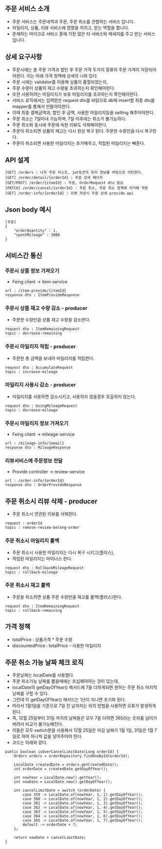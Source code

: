 ## 주문 서비스 소개
* 주문 서비스는 주문내역과 주문, 주문 취소를 관할하는 서비스 입니다.
* 마일리지, 상품, 리뷰 서비스에 영향을 끼치고, 받는 역할을 합니다.
* 존재하는 마이크로 서비스 중에 가장 많은 타 서비스와 메세지를 주고 받는 서비스 입니다.

## 상세 요구사항
* 주문시에는 총 주문 가격과 할인 후 주문 가격 두가지 종류의 주문 가격이 저장되어야한다. 이는 아래 가격 정책에 상세히 나와 있다.
* 주문 시에는 validator를 이용해 상품이 품절되었는지,
* 주문 수량이 상품의 재고 수량을 초과하는지 확인해야한다.
* 또한 사용하려는 마일리지가 보유 마일리지를 초과하는지 확인해야한다.
* 서비스 로직에서는 입력받은 request dto를 바탕으로 db에 insert할 최종 dto를 mapper를 통해서 만들어야한다.
* 이때 최종 결제금액과, 할인 후 금액, 사용한 마일리지등을 setting 해주어야한다.
* 주문 취소는 7일이내 가능하며, 7일 이후에는 취소가 불가능하다.
* 주문 취소와 동시에 주문에 속한 리뷰도 삭제해야한다.
* 주문이 취소되면 상품의 재고는 다시 원상 복구 된다. 주문한 수량만큼 다시 복구한다.
* 주문이 취소되면 사용한 마일리지는 추가해주고, 적립된 마일리지는 빼준다.

## API 설계
```
[GET] /orders : 나의 주문 리스트, jwt토큰의 유저 정보를 바탕으로 리턴한다.
[GET] /order/detail/{orderId} : 주문 상세 페이지
[GET/POST] /order/{itemId} : 주문, OrderRequest dto 필요
[PATCH] /order/cancel/{orderId} : 주문 취소, 주문 취소 정책에 의거해 작동
[GET] /order-info/{orderId} : 리뷰 작성시 주문 상세 provide api
```

## Json body 예시
```
[주문]
{
    "orderQuantity" : 1,
    "spentMileage" : 3000
}
```

## 서비스간 통신
### 주문시 상품 정보 가져오기
* Feing client -> item-service
```
url : /item-provide/{itemId}
response dto : ItemProvideResponse
```
### 주문시 상품 재고 수량 감소 - producer
* 주문한 수량만큼 상품 재고 수량을 감소한다.
```
request dto : ItemRemainingRequest
topic : decrease-remaining
```
### 주문시 마일리지 적립 - producer
* 주문한 총 금액을 보내어 마일리지를 적립한다.
```
request dto : AccumulateRequest
topic : increase-mileage
```
### 마일리지 사용시 감소 - producer
* 마일리지를 사용하면 감소시키고, 사용하지 않을경우 호출하지 않는다.
```
request dto : UsingMileageRequest
topic : decrease-mileage
```
### 주문시 마일리지 정보 가져오기
* Feing client -> mileage-service
```
url : /mileage-info/{email}
response dto : MileageResponse
```
### 리뷰서비스에 주문정보 전달
* Provide controller -> review-service
```
url : /order-info/{orderId}
response dto : OrderProvideResponse
```
## 주문 취소시 리뷰 삭제 - producer
* 주문 취소시 연관된 리뷰를 삭제한다.
```
request : orderId
topic : remove-review-belong-order
```
### 주문 취소시 마일리지 롤백
* 주문 취소시 사용한 마일리지는 다시 복구 시키고(플러스),
* 적립된 마일리지는 마이너스 한다.
```
request dto : RollbackMileageRequest
topic : rollback-mileage
```
### 주문 취소시 재고 롤백
* 주문을 취소하면 상품 주문 수량만큼 재고를 롤백(플러스)한다.
```
request dto : ItemRemainingRequest
topic : rollback-remaining
```

## 가격 정책
* totalPrice : 상품가격 * 주문 수량
* discountedPrice : totalPrice - 사용한 마일리지

## 주문 취소 가능 날짜 체크 로직
* 주문날짜는 localDate를 사용했다.
* 주문 취소가능 날짜를 뽑을때에는 조심해야하는 것이 있는데,
* localDate의 getDayOfYear() 메서드에 7을 더하게되면 원하는 주문 취소 마지막 날짜를 구할 수 있다.
* 그런데 이 getDayOfYear() 메서드는 1년이 지나면 초기화 된다.
* 따라서 1월1일을 기준으로 7일 전 날까지는 위의 방법을 사용하면 오류가 발생하게된다.
* 즉, 12월 25일부터 31일 까지의 날짜들은 모두 7을 더하면 365라는 숫자를 넘어가버려서 비교가 불가능해진다.
* 이들은 모두 swtich문을 사용해서 12월 25일은 마감 날짜가 1월 1일, 31일은 1월 7일로 하여 하나씩 값을 넣어주어야 한다.
* 코드는 아래와 같다.
```
public boolean isOverCancelLimitDate(Long orderId) {
    Orders orders = orderRepository.findOneById(orderId);

    LocalDate createdDate = orders.getCreatedDate();
    int orderDate = createdDate.getDayOfYear();

    int nowYear = LocalDate.now().getYear();
    int nowDate = LocalDate.now().getDayOfYear();

    int cancelLimitDate = switch (orderDate) {
        case 359 -> LocalDate.of(nowYear, 1, 1).getDayOfYear();
        case 360 -> LocalDate.of(nowYear, 1, 2).getDayOfYear();
        case 361 -> LocalDate.of(nowYear, 1, 3).getDayOfYear();
        case 362 -> LocalDate.of(nowYear, 1, 4).getDayOfYear();
        case 363 -> LocalDate.of(nowYear, 1, 5).getDayOfYear();
        case 364 -> LocalDate.of(nowYear, 1, 6).getDayOfYear();
        case 365 -> LocalDate.of(nowYear, 1, 7).getDayOfYear();
        default -> orderDate + 7;
    };

    return nowDate > cancelLimitDate;
}
```
